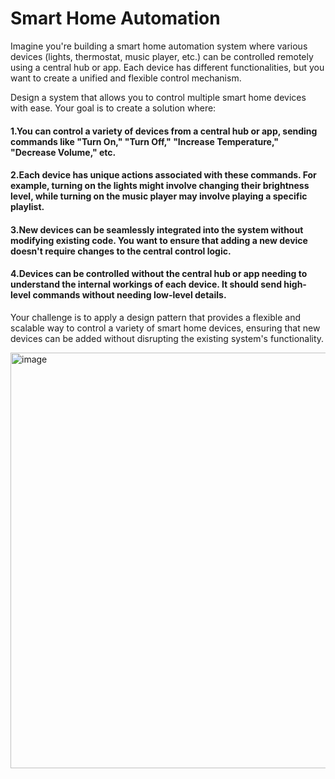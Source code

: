<h1>Smart Home Automation </h1>
Imagine you're building a smart home automation system where various devices (lights, thermostat, music player, etc.) can be controlled remotely using a central hub or app. Each device has different functionalities, but you want to create a unified and flexible control mechanism.

Design a system that allows you to control multiple smart home devices with ease. Your goal is to create a solution where:

<h4> 1.You can control a variety of devices from a central hub or app, sending commands like "Turn On," "Turn Off," "Increase Temperature," "Decrease Volume," etc.</h4>
<h4> 2.Each device has unique actions associated with these commands. For example, turning on the lights might involve changing their brightness level, while turning on the music player may involve playing a specific playlist.</h4>
<h4> 3.New devices can be seamlessly integrated into the system without modifying existing code. You want to ensure that adding a new device doesn't require changes to the central control logic.</h4>
<h4> 4.Devices can be controlled without the central hub or app needing to understand the internal workings of each device. It should send high-level commands without needing low-level details.</h4>

Your challenge is to apply a design pattern that provides a flexible and scalable way to control a variety of smart home devices, ensuring that new devices can be added without disrupting the existing system's functionality.


<img width="1305" height="665" alt="image" src="https://github.com/user-attachments/assets/ef97bf87-0950-419f-9228-2dee76808418" />

